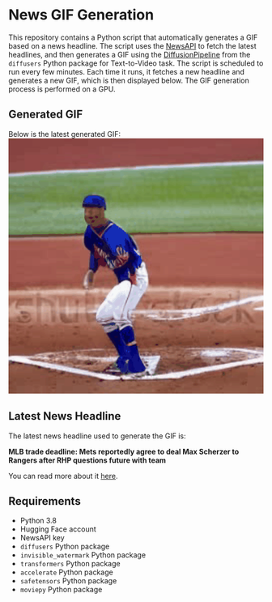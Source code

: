 # News GIF Generation
This repository contains a Python script that automatically generates a GIF based on a news headline. The script uses the [NewsAPI](https://newsapi.org/) to fetch the latest headlines, and then generates a GIF using the [DiffusionPipeline](https://github.com/huggingface/diffusers) from the `diffusers` Python package for Text-to-Video task.
The script is scheduled to run every few minutes. Each time it runs, it fetches a new headline and generates a new GIF, which is then displayed below. The GIF generation process is performed on a GPU.

## Generated GIF
Below is the latest generated GIF:
![Generated GIF](output.gif?raw=true&v=1690756430)

## Latest News Headline
The latest news headline used to generate the GIF is:

**MLB trade deadline: Mets reportedly agree to deal Max Scherzer to Rangers after RHP questions future with team**

You can read more about it [here](https://sports.yahoo.com/mlb-trade-deadline-mets-reportedly-nearing-max-scherzer-deal-with-rangers-after-rhp-questions-future-with-team-222058756.html).

## Requirements
- Python 3.8
- Hugging Face account
- NewsAPI key
- `diffusers` Python package
- `invisible_watermark` Python package
- `transformers` Python package
- `accelerate` Python package
- `safetensors` Python package
- `moviepy` Python package
